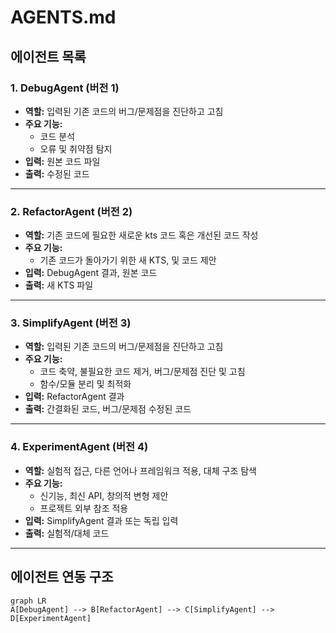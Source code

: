 # AGENTS.md


## 에이전트 목록

### 1. DebugAgent (버전 1)
- **역할:** 입력된 기존 코드의 버그/문제점을 진단하고 고침
- **주요 기능:**
  - 코드 분석
  - 오류 및 취약점 탐지
- **입력:** 원본 코드 파일
- **출력:** 수정된 코드 

---

### 2. RefactorAgent (버전 2)
- **역할:** 기존 코드에 필요한 새로운 kts 코드 혹은 개선된 코드 작성
- **주요 기능:**
  - 기존 코드가 돌아가기 위한 새 KTS, 및 코드 제안
- **입력:** DebugAgent 결과, 원본 코드
- **출력:** 새 KTS 파일

---

### 3. SimplifyAgent (버전 3)
- **역할:** 입력된 기존 코드의 버그/문제점을 진단하고 고침
- **주요 기능:**
  - 코드 축약, 불필요한 코드 제거, 버그/문제점 진단 및 고침
  - 함수/모듈 분리 및 최적화
- **입력:** RefactorAgent 결과
- **출력:** 간결화된 코드, 버그/문제점 수정된 코드

---

### 4. ExperimentAgent (버전 4)
- **역할:** 실험적 접근, 다른 언어나 프레임워크 적용, 대체 구조 탐색
- **주요 기능:**
  - 신기능, 최신 API, 창의적 변형 제안
  - 프로젝트 외부 참조 적용
- **입력:** SimplifyAgent 결과 또는 독립 입력
- **출력:** 실험적/대체 코드

---

## 에이전트 연동 구조

```mermaid
graph LR
A[DebugAgent] --> B[RefactorAgent] --> C[SimplifyAgent] --> D[ExperimentAgent]
